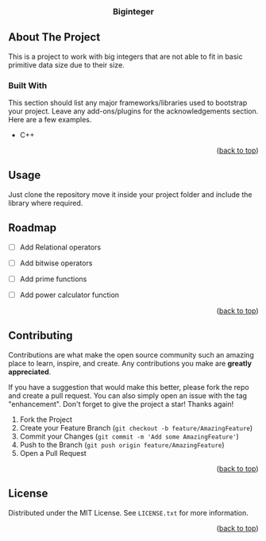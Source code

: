 <div id="top"></div>





<br />
<div align="center">
   <h3 align="center">Biginteger</h3>
</div>






<!-- ABOUT THE PROJECT -->
## About The Project
This is a project to work with big integers that are not able to fit in basic primitive data size due to their size.




### Built With

This section should list any major frameworks/libraries used to bootstrap your project. Leave any add-ons/plugins for the acknowledgements section. Here are a few examples.

* C++

<p align="right">(<a href="#top">back to top</a>)</p>





<!-- USAGE EXAMPLES -->
## Usage

Just clone the repository move it inside your project folder and include the library where required.





<!-- ROADMAP -->
## Roadmap

- [ ] Add Relational operators
- [ ] Add bitwise operators
- [ ] Add prime functions
- [ ] Add power calculator function


<p align="right">(<a href="#top">back to top</a>)</p>



<!-- CONTRIBUTING -->
## Contributing

Contributions are what make the open source community such an amazing place to learn, inspire, and create. Any contributions you make are **greatly appreciated**.

If you have a suggestion that would make this better, please fork the repo and create a pull request. You can also simply open an issue with the tag "enhancement".
Don't forget to give the project a star! Thanks again!

1. Fork the Project
2. Create your Feature Branch (`git checkout -b feature/AmazingFeature`)
3. Commit your Changes (`git commit -m 'Add some AmazingFeature'`)
4. Push to the Branch (`git push origin feature/AmazingFeature`)
5. Open a Pull Request

<p align="right">(<a href="#top">back to top</a>)</p>



<!-- LICENSE -->
## License

Distributed under the MIT License. See `LICENSE.txt` for more information.

<p align="right">(<a href="#top">back to top</a>)</p>









